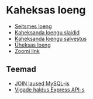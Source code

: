 # Kaheksas loeng

- [Seitsmes loeng](../Lesson-07/README.md)
- [Kaheksanda loengu slaidid](Slides.md)
- [Kaheksanda loengu salvestus]()
- [Üheksas loeng](../Lesson-09/README.md)
- [Zoomi link](https://zoom.us/j/94501316239?pwd=MUE3VGpMcVZOTmU3ZHRQRkFsUFYwQT09)

## Teemad

- [JOIN laused MySQL-is](../../../Subjects/Databases/Topics/MySQL-Join/README.md)
- [Vigade haldus Express API-s]()
